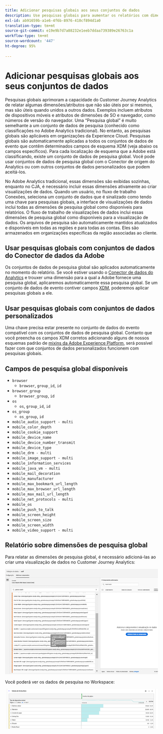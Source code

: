 ```yaml
---
title: Adicionar pesquisas globais aos seus conjuntos de dados
description: Use pesquisas globais para aumentar os relatórios com dimensões úteis no Customer Journey Analytics.
exl-id: ab91659b-a1e6-4f6b-8976-410cf894d1a0
translation-type: tm+mt
source-git-commit: e19e9b7d7a88232e1eeb7ddaa739389e26763c1a
workflow-type: tm+mt
source-wordcount: '447'
ht-degree: 95%

---
```


# Adicionar pesquisas globais aos seus conjuntos de dados

Pesquisas globais aprimoram a capacidade do Customer Journey Analytics de relatar algumas dimensões/atributos que não são úteis por si mesmos, mas são úteis quando unidos a outros dados. Exemplos incluem atributos de dispositivos móveis e atributos de dimensões de SO e navegador, como números de versão do navegador. Uma “Pesquisa global” é muito semelhante a um conjunto de dados de pesquisa (conhecido como classificações no Adobe Analytics tradicional). No entanto, as pesquisas globais são aplicáveis em organizações da Experience Cloud. Pesquisas globais são automaticamente aplicadas a todos os conjuntos de dados de evento que contêm determinados campos de esquema XDM (veja abaixo os campos específicos).
Para cada localização de esquema que a Adobe está classificando, existe um conjunto de dados de pesquisa global. Você pode usar conjuntos de dados de pesquisa global com o Conector de origem do Analytics ou com outros conjuntos de dados personalizados que podem aceitá-los.

No Adobe Analytics tradicional, essas dimensões são exibidas sozinhas, enquanto no CJA, é necessário incluir essas dimensões ativamente ao criar visualizações de dados. Quando um usuário, no fluxo de trabalho Conexões, seleciona um conjunto de dados que é sinalizado como tendo uma chave para pesquisas globais, a interface de visualizações de dados inclui todas as dimensões de pesquisa global como disponíveis para relatórios. O fluxo de trabalho de visualizações de dados inclui essas dimensões de pesquisa global como disponíveis para a visualização de dados. Os arquivos de pesquisa são automaticamente mantidos atualizados e disponíveis em todas as regiões e para todas as contas. Eles são armazenados em organizações específicas da região associadas ao cliente.

## Usar pesquisas globais com conjuntos de dados do Conector de dados da Adobe

Os conjuntos de dados de pesquisa global são aplicados automaticamente no momento do relatório. Se você estiver usando o [Conector de dados do Analytics](https://experienceleague.adobe.com/docs/experience-platform/sources/connectors/adobe-applications/analytics.html?lang=pt-BR#connectors) e trouxer uma dimensão para a qual a Adobe fornece uma pesquisa global, aplicaremos automaticamente essa pesquisa global. Se um conjunto de dados de evento contiver campos [XDM](https://experienceleague.adobe.com/docs/experience-platform/xdm/home.html?lang=pt-BR), poderemos aplicar pesquisas globais a ele.

## Usar pesquisas globais com conjuntos de dados personalizados

Uma chave precisa estar presente no conjunto de dados do evento compatível com os conjuntos de dados de pesquisa global. Contanto que você preencha os campos XDM corretos adicionando alguns de nossos esquemas padrão de [mixins da Adobe Experience Platform](https://experienceleague.adobe.com/docs/experience-platform/xdm/mixins/event/environment-details.html?lang=pt-BR#mixins), será possível fazer com que conjuntos de dados personalizados funcionem com pesquisas globais.

## Campos de pesquisa global disponíveis

* `browser`
   * `browser`, `group_id`, `id`
* `browser_group`
   * `browser_group`, `id`
* `os`
   * `os`,  `group_id`,  `id`
* `os_group`
   * `os_group`,  `id`
* `mobile_audio_support - multi`
* `mobile_color_depth`
* `mobile_cookie_support`
* `mobile_device_name`
* `mobile_device_number_transmit`
* `mobile_device_type`
* `mobile_drm - multi`
* `mobile_image_support - multi`
* `mobile_information_services`
* `mobile_java_vm - multi`
* `mobile_mail_decoration`
* `mobile_manufacturer`
* `mobile_max_bookmark_url_length`
* `mobile_max_browser_url_length`
* `mobile_max_mail_url_length`
* `mobile_net_protocols - multi`
* `mobile_os`
* `mobile_push_to_talk`
* `mobile_screen_height`
* `mobile_screen_size`
* `mobile_screen_width`
* `mobile_video_support - multi`

## Relatório sobre dimensões de pesquisa global

Para relatar as dimensões de pesquisa global, é necessário adicioná-las ao criar uma visualização de dados no Customer Journey Analytics:

![](assets/global-lookup.png)

Você poderá ver os dados de pesquisa no Workspace:

![](assets/gl-reporting.png)

